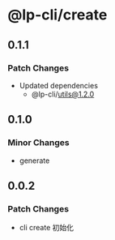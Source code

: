 # @lp-cli/create

## 0.1.1

### Patch Changes

- Updated dependencies
  - @lp-cli/utils@1.2.0

## 0.1.0

### Minor Changes

- generate

## 0.0.2

### Patch Changes

- cli create 初始化
